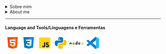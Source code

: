 <details> 
<summary>Sobre mim</summary>
</details>

<details> 
<summary>About me</summary>
</details>


---
#### Language and Tools/Linguagens e Ferramentas

<img src="icons/html.png">
<img src="icons/css.png">
<img src="icons/js.png">
<img src="icons/python.png">
<img src="icons/nodejs.png">
<img src="icons/vsstudio.png">



